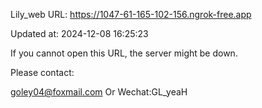 Lily_web URL: https://1047-61-165-102-156.ngrok-free.app

Updated at: 2024-12-08 16:25:23

If you cannot open this URL, the server might be down.

Please contact: 

goley04@foxmail.com Or Wechat:GL_yeaH
